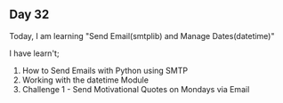 ## Day 32

Today, I am learning "Send Email(smtplib) and Manage Dates(datetime)"

I have learn't;

1. How to Send Emails with Python using SMTP
2. Working with the datetime Module
3. Challenge 1 - Send Motivational Quotes on Mondays via Email
